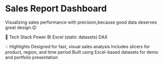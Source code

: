 # Sales Report Dashboard
Visualizing sales performance with precision,because good data deserves great design.😌

🔧 Tech Stack
Power BI
Excel (static datasets)
DAX

💡 Highlights
Designed for fast, visual sales analysis
Includes slicers for product, region, and time period
Built using Excel-based datasets for demo and portfolio presentation

